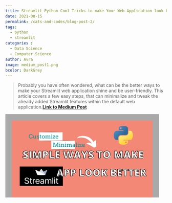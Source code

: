 ```yaml
---
title: Streamlit Python Cool Tricks to make Your Web-Application look better
date: 2021-08-15
permalink: /cats-and-codes/blog-post-2/
tags:
  - python
  - streamlit
categories :
  - Data Science
  - Computer Science
author: Avra
image: medium_post1.png
bcolor: DarkGrey
---
```

>Probably you have often wondered, what can be the better ways to make your Streamlit web application shine and be user-friendly. This article covers a few easy steps, that can minimalize and tweak the already added Streamlit features within the default web application.[**Link to Medium Post**](https://medium.com/@avra42/streamlit-python-cool-tricks-to-make-your-web-application-look-better-8abfc3763a5b)

<img class="teaser-thumbnail" src="/blog_images/medium_post1.png" width="440px" height="240px">
<style>
  .teaser-thumbnail{
    border : 20px solid DarkGrey;
    border-bottom:1px solid DarkGrey;
  }
</style> 



